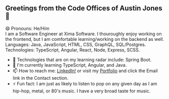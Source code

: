 ## Greetings from the Code Offices of Austin Jones 👋
😄 Pronouns: He/Him<br>
I am a Software Engineer at Xima Software. I thouroughly enjoy working on the frontend, but I am comfortable learning/working on the backend as well.
Languages: Java, JavaScript, HTML, CSS, GraphQL, SQL/Postgres.
Technologies: TypeScript, Angular, React, Node, Express, SCSS.

- 🤔 Technologies that are on my learning radar include: Spring Boot. 
- 📖 I'm currently learning TypeScript, Angular, and Java.
- 📫 How to reach me: [LinkedIn!](https://www.linkedin.com/in/austinhjones3) or visit my [Portfolio](https://austinjones.io) and click the Email link in the Contact section.
- ⚡ Fun fact: I am just as likely to listen to pop on any given day as I am hip-hop, metal, or 80's music. I have a very broad taste for music.
